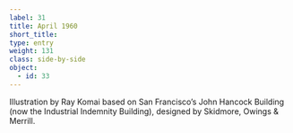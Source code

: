 ```yaml
---
label: 31
title: April 1960
short_title:
type: entry
weight: 131
class: side-by-side
object:
  - id: 33
---
```


Illustration by Ray Komai based on San Francisco’s John Hancock Building (now the Industrial Indemnity Building), designed by Skidmore, Owings & Merrill.
